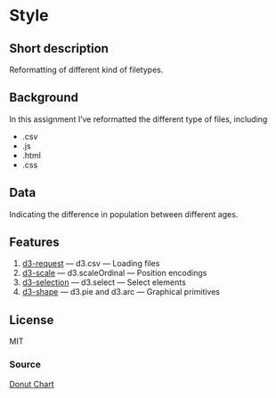 # Style

## Short description
Reformatting of different kind of filetypes.

## Background
In this assignment I’ve reformatted the different type of files, including
* .csv
* .js
* .html
* .css

## Data
Indicating the difference in population between different ages.

## Features
1. [d3-request](https://github.com/d3/d3-request#api-reference) — d3.csv — Loading files
2. [d3-scale](https://github.com/d3/d3-scale#api-reference) — d3.scaleOrdinal — Position encodings
3. [d3-selection](https://github.com/d3/d3-selection#api-reference) — d3.select — Select elements
4. [d3-shape](https://github.com/d3/d3-shape#api-reference) — d3.pie and d3.arc — Graphical primitives

## License
MIT

### Source
[Donut Chart](https://github.com/cmda-fe3/course-17-18/tree/master/site/class-2/style)
